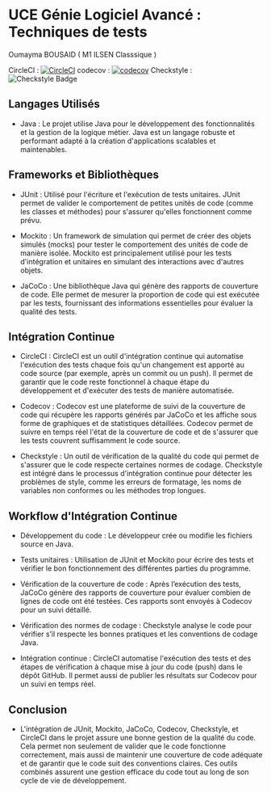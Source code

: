 # UCE Génie Logiciel Avancé : Techniques de tests

Oumayma BOUSAID ( M1 ILSEN Classsique )

CircleCI : [![CircleCI](https://dl.circleci.com/status-badge/img/gh/Oumayma-Bousaid/ceri-m1-techniques-de-test/tree/master.svg?style=svg)](https://dl.circleci.com/status-badge/redirect/gh/Oumayma-Bousaid/ceri-m1-techniques-de-test/tree/master)
codecov : [![codecov](https://codecov.io/github/Oumayma-Bousaid/ceri-m1-techniques-de-test/graph/badge.svg?token=4IGQXO1YWH)](https://codecov.io/github/Oumayma-Bousaid/ceri-m1-techniques-de-test)
Checkstyle : ![Checkstyle Badge](https://github.com/Oumayma-Bousaid/ceri-m1-techniques-de-test/raw/master/checkstyle-result.svg)

## Langages Utilisés

- Java : Le projet utilise Java pour le développement des fonctionnalités et la gestion de la logique métier. Java est un langage robuste et performant adapté à la création d'applications scalables et maintenables.

## Frameworks et Bibliothèques

- JUnit : Utilisé pour l'écriture et l'exécution de tests unitaires. JUnit permet de valider le comportement de petites unités de code (comme les classes et méthodes) pour s'assurer qu'elles fonctionnent comme prévu.

- Mockito : Un framework de simulation qui permet de créer des objets simulés (mocks) pour tester le comportement des unités de code de manière isolée. Mockito est principalement utilisé pour les tests d'intégration et unitaires en simulant des interactions avec d'autres objets.

- JaCoCo : Une bibliothèque Java qui génère des rapports de couverture de code. Elle permet de mesurer la proportion de code qui est exécutée par les tests, fournissant des informations essentielles pour évaluer la qualité des tests.

## Intégration Continue

- CircleCI : CircleCI est un outil d'intégration continue qui automatise l'exécution des tests chaque fois qu'un changement est apporté au code source (par exemple, après un commit ou un push). Il permet de garantir que le code reste fonctionnel à chaque étape du développement et d'exécuter des tests de manière automatisée.

- Codecov : Codecov est une plateforme de suivi de la couverture de code qui récupère les rapports générés par JaCoCo et les affiche sous forme de graphiques et de statistiques détaillées. Codecov permet de suivre en temps réel l'état de la couverture de code et de s'assurer que les tests couvrent suffisamment le code source.

- Checkstyle : Un outil de vérification de la qualité du code qui permet de s'assurer que le code respecte certaines normes de codage. Checkstyle est intégré dans le processus d'intégration continue pour détecter les problèmes de style, comme les erreurs de formatage, les noms de variables non conformes ou les méthodes trop longues.

## Workflow d'Intégration Continue

- Développement du code : Le développeur crée ou modifie les fichiers source en Java.

- Tests unitaires : Utilisation de JUnit et Mockito pour écrire des tests et vérifier le bon fonctionnement des différentes parties du programme.

- Vérification de la couverture de code : Après l’exécution des tests, JaCoCo génère des rapports de couverture pour évaluer combien de lignes de code ont été testées. Ces rapports sont envoyés à Codecov pour un suivi détaillé.

- Vérification des normes de codage : Checkstyle analyse le code pour vérifier s’il respecte les bonnes pratiques et les conventions de codage Java.

- Intégration continue : CircleCI automatise l'exécution des tests et des étapes de vérification à chaque mise à jour du code (push) dans le dépôt GitHub. Il permet aussi de publier les résultats sur Codecov pour un suivi en temps réel.

## Conclusion

- L'intégration de JUnit, Mockito, JaCoCo, Codecov, Checkstyle, et CircleCI dans le projet assure une bonne gestion de la qualité du code. Cela permet non seulement de valider que le code fonctionne correctement, mais aussi de maintenir une couverture de code adéquate et de garantir que le code suit des conventions claires. Ces outils combinés assurent une gestion efficace du code tout au long de son cycle de vie de développement.
